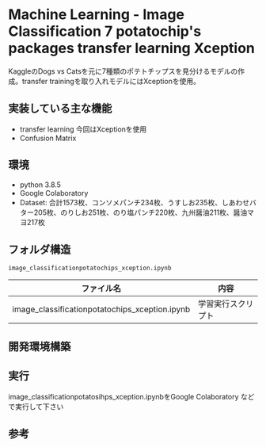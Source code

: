 # Machine Learning - Image Classification 7 potatochip's packages transfer learning Xception

KaggleのDogs vs Catsを元に7種類のポテトチップスを見分けるモデルの作成。transfer trainingを取り入れモデルにはXceptionを使用。

## 実装している主な機能

* transfer learning
  今回はXceptionを使用
* Confusion Matrix

## 環境

* python 3.8.5
* Google Colaboratory
* Dataset: 合計1573枚、コンソメパンチ234枚、うすしお235枚、しあわせバター205枚、のりしお251枚、のり塩パンチ220枚、九州醤油211枚、醤油マヨ217枚

## フォルダ構造


```
image_classificationpotatochips_xception.ipynb
```

|ファイル名|内容|
|---------|----|
|image_classificationpotatochips_xception.ipynb|学習実行スクリプト|

## 開発環境構築

## 実行

image_classificationpotatosihps_xception.ipynbをGoogle Colaboratory などで実行して下さい

## 参考


